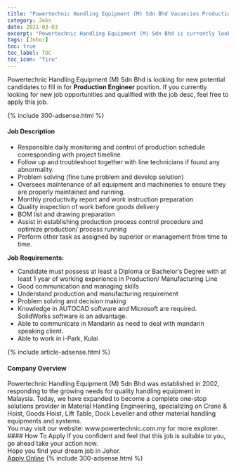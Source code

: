 ```yaml
---
title: "Powertechnic Handling Equipment (M) Sdn Bhd Vacancies Production Engineer" 
category: Jobs 
date: 2021-03-03 
excerpt: "Powertechnic Handling Equipment (M) Sdn Bhd is currently looking for suitable person to fill in the Production Engineer which based in Johor" 
tags: [Johor] 
toc: true 
toc_label: TOC 
toc_icon: "fire" 
--- 
```


<p>Powertechnic Handling Equipment (M) Sdn Bhd is looking for new potential candidates to fill in for <b>Production Engineer</b> position. If you currently looking for new job opportunities and qualified with the job desc, feel free to apply this job.
</p>{% include 300-adsense.html %} 
<div><div><h4>Job Description</h4></div><div><div><span><div><ul><li>Responsible daily monitoring and control of production schedule corresponding with project timeline.</li><li>Follow up and troubleshoot together with line technicians if found any abnormality.</li><li>Problem solving (fine tune problem and develop solution)</li><li>Oversees maintenance of all equipment and machineries to ensure they are properly maintained and running.</li><li>Monthly productivity report and work instruction preparation</li><li>Quality inspection of work before goods delivery</li><li>BOM&#160;list and drawing preparation</li><li>Assist in establishing production process control procedure and optimize production/ process running</li><li>Perform other task as assigned by superior or management from time to time.</li></ul><p><strong>Job Requirements:</strong></p><ul><li>Candidate must possess at least a Diploma or Bachelor&#8217;s Degree with at least 1 year of working experience in Production/ Manufacturing Line</li><li>Good communication and managing skills</li><li>Understand production and manufacturing requirement</li><li>Problem solving and decision making</li><li>Knowledge in AUTOCAD software and Microsoft are required. SolidWorks software is an advantage.</li><li>Able to communicate in Mandarin as need to deal with mandarin speaking client.</li><li>Able to work in i-Park, Kulai</li></ul></div></span></div></div></div> 
{% include article-adsense.html %} 
<div><div><h4>Company Overview</h4></div><div><div><span><div><div>Powertechnic Handling Equipment (M) Sdn Bhd was established in 2002, responding to the growing needs for quality handling equipment in Malaysia. Today, we have expanded to become a complete one-stop solutions provider in Material Handling Engineering, specializing on Crane &amp; Hoist, Goods Hoist, Lift Table, Dock Leveller and other material handling equipments and systems.</div>
<div>You may visit our website: www.powertechnic.com.my for more explorer.</div></div></span></div></div></div> 
#### How To Apply 
If you confident and feel that this job is suitable to you, go ahead take your action now. <br/> 
Hope you find your dream job in Johor. <br/> 
<a href="https://www.jobstreet.com.my/en/job/production-engineer-4495102?jobId=jobstreet-my-job-4495102&" class="btn btn--info" target="_blank" rel="nofollow noopenner">Apply Online</a> 
{% include 300-adsense.html %} 
